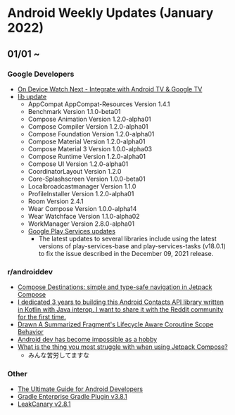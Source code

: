 # Android Weekly Updates (January 2022)

## 01/01 ~

### Google Developers

- [On Device Watch Next - Integrate with Android TV & Google TV](https://www.youtube.com/watch?v=QFMIP5GOo70)
- [lib update](https://developer.android.com/jetpack/androidx/versions/all-channel#january_12_2022)
  - AppCompat AppCompat-Resources Version 1.4.1
  - Benchmark Version 1.1.0-beta01
  - Compose Animation Version 1.2.0-alpha01
  - Compose Compiler Version 1.2.0-alpha01
  - Compose Foundation Version 1.2.0-alpha01
  - Compose Material Version 1.2.0-alpha01
  - Compose Material 3 Version 1.0.0-alpha03
  - Compose Runtime Version 1.2.0-alpha01
  - Compose UI Version 1.2.0-alpha01
  - CoordinatorLayout Version 1.2.0
  - Core-Splashscreen Version 1.0.0-beta01
  - Localbroadcastmanager Version 1.1.0
  - ProfileInstaller Version 1.2.0-alpha01
  - Room Version 2.4.1
  - Wear Compose Version 1.0.0-alpha14
  - Wear Watchface Version 1.1.0-alpha02
  - WorkManager Version 2.8.0-alpha01
  - [Google Play Services updates](https://developers.google.com/android/guides/releases)
    - The latest updates to several libraries include using the latest versions of play-services-base and play-services-tasks (v18.0.1) to fix the issue described in the December 09, 2021 release.

### r/androiddev

- [Compose Destinations: simple and type-safe navigation in Jetpack Compose](https://www.reddit.com/r/androiddev/comments/rzsw78/compose_destinations_simple_and_typesafe/)
- [I dedicated 3 years to building this Android Contacts API library written in Kotlin with Java interop. I want to share it with the Reddit community for the first time.](https://www.reddit.com/r/androiddev/comments/rz370s/i_dedicated_3_years_to_building_this_android/)
- [Drawn A Summarized Fragment's Lifecycle Aware Coroutine Scope Behavior](https://www.reddit.com/r/androiddev/comments/ryv6fu/drawn_a_summarized_fragments_lifecycle_aware/)
- [Android dev has become impossible as a hobby](https://www.reddit.com/r/androiddev/comments/rybndr/android_dev_has_become_impossible_as_a_hobby/)
- [What is the thing you most struggle with when using Jetpack Compose?](https://www.reddit.com/r/androiddev/comments/rxmb0z/what_is_the_thing_you_most_struggle_with_when/)
  - みんな苦労してますな

### Other

- [The Ultimate Guide for Android Developers](https://androidtopics.dipien.com/the-ultimate-guide-for-android-developers-b11268ed21f7)
- [Gradle Enterprise Gradle Plugin v3.8.1](https://docs.gradle.com/enterprise/gradle-plugin/#release_history)
- [LeakCanary v2.8.1](https://square.github.io/leakcanary/changelog/)